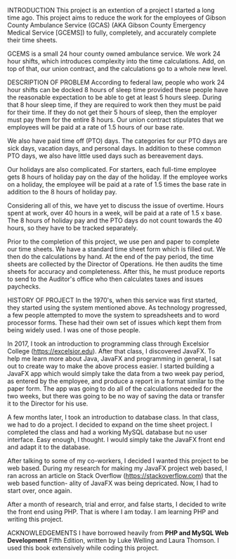 INTRODUCTION
This project is an extention of a project I started a long time ago.  This project
aims to reduce the work for the employees of Gibson County Ambulance Service (GCAS) (AKA Gibson County
Emergency Medical Service [GCEMS]) to fully, completely, and accurately complete
their time sheets.

GCEMS is a small 24 hour county owned ambulance service.  We work 24 hour shifts, 
which introduces complexity into the time calculations.  Add, on top of that, our
union contract, and the calculations go to a whole new level.

DESCRIPTION OF PROBLEM
According to federal law, people who work 24 hour shifts can be docked 8 hours of
sleep time provided these people have the reasonable expectation to be able to get
at least 5 hours sleep.  During that 8 hour sleep time, if they are required to work
then they must be paid for their time.  If they do not get their 5 hours of sleep, 
then the employer must pay them for the entire 8 hours.  Our union contract stipulates
that we employees will be paid at a rate of 1.5 hours of our base rate.

We also have paid time off (PTO) days.  The categories for our PTO days are sick days,
vacation days, and personal days.  In addition to these common PTO days, we also
have little used days such as bereavement days.

Our holidays are also complicated.  For starters, each full-time employee gets
8 hours of holiday pay on the day of the holiday.  If the employee works on a holiday,
the employee will be paid at a rate of 1.5 times the base rate in addition to the 8
hours of holiday pay.

Considering all of this, we have yet to discuss the issue of overtime.  Hours spent
at work, over 40 hours in a week, will be paid at a rate of 1.5 x base.  The 8 hours
of holiday pay and the PTO days do not count towards the 40 hours, so they have to 
be tracked separately.

Prior to the completion of this project, we use pen and paper to complete our time
sheets.  We have a standard time sheet form which is filled out.  We then do the
calculations by hand.  At the end of the pay period, the time sheets are collected
by the Director of Operations.  He then audits the time sheets for accuracy and
completeness.  After this, he must produce reports to send to the Auditor's office
who then calculates taxes and issues paychecks.  

HISTORY OF PROJECT
In the 1970's, when this service was first started, they started using the system
mentioned above.  As technology progressed, a few people attempted to move
the system to spreadsheets and to word processor forms.  These had their own set
of issues which kept them from being widely used.  I was one of those people.

In 2017, I took an introduction to programming class through Excelsior College
(https://excelsior.edu).  After that class, I discovered JavaFX.  To help me
learn more about Java, JavaFX and programming in general, I sat out to create
way to make the above process easier.  I started building a JavaFX app which would
simply take the data from a two week pay period, as entered by the employee, and
produce a report in a format similar to the paper form.  The app was going to do
all of the calculations needed for the two weeks, but there was going to be no way
of saving the data or transfer it to the Director for his use.

A few months later, I took an introduction to database class.  In that class, we
had to do a project.  I decided to expand on the time sheet project.  I completed
the class and had a working MySQL database but no user interface.  Easy enough,
I thought.  I would simply take the JavaFX front end and adapt it to the database.

After talking to some of my co-workers, I decided I wanted this project to be web
based.  During my research for making my JavaFX project web based, I ran across
an article on Stack Overflow (https://stackoverflow.com) that the web based function-
ality of JavaFX was being depricated.  Now, I had to start over, once again.

After a month of research, trial and error, and false starts, I decided to write
the front end using PHP.  That is where I am today.  I am learning PHP and writing
this project.

ACKNOWLEDGEMENTS
I have borrowed heavily from __PHP and MySQL Web Development__ Fifth Edition,
written by Luke Welling and Laura Thomson.  I used this book extensively while
coding this project.

